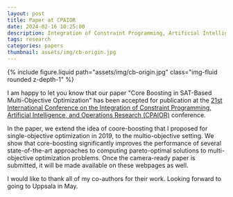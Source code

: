 ```yaml
---
layout: post
title: Paper at CPAIOR
date: 2024-02-16 10:25:00
description: Integration of Constraint Programming, Artificial Intelligence, and Operations Research
tags: research
categories: papers
thumbnail: assets/img/cb-origin.jpg
---
```


<div class="row mt-3">
    <div class="col-sm mt-3 mt-md-0">
        {% include figure.liquid path="assets/img/cb-origin.jpg" class="img-fluid rounded z-depth-1" %}
    </div>
    <div class="col-sm mt-3 mt-md-0">
    </div>
</div>

I am happy to let you know that our paper "Core Boosting in SAT-Based Multi-Objective Optimization" has been accepted for publication at
the [21st International Conference on the Integration of Constraint Programming, Artificial Intelligence, and Operations Research (CPAIOR)](https://sites.google.com/view/cpaior2024)
conference.

In the paper, we extend the idea of coore-boosting that I proposed for single-objective optimization in 2019, to the
multio-objective setting. We show that core-boosting significantly improves the performance of several state-of-the-art
approaches to computing pareto-optimal solutions to multi-objective optimization problems. Once the camera-ready paper is submitted, it will be made available on these
webpages as well.

I would like to thank all of my co-authors for their work. Looking forward to going to Uppsala in May.
